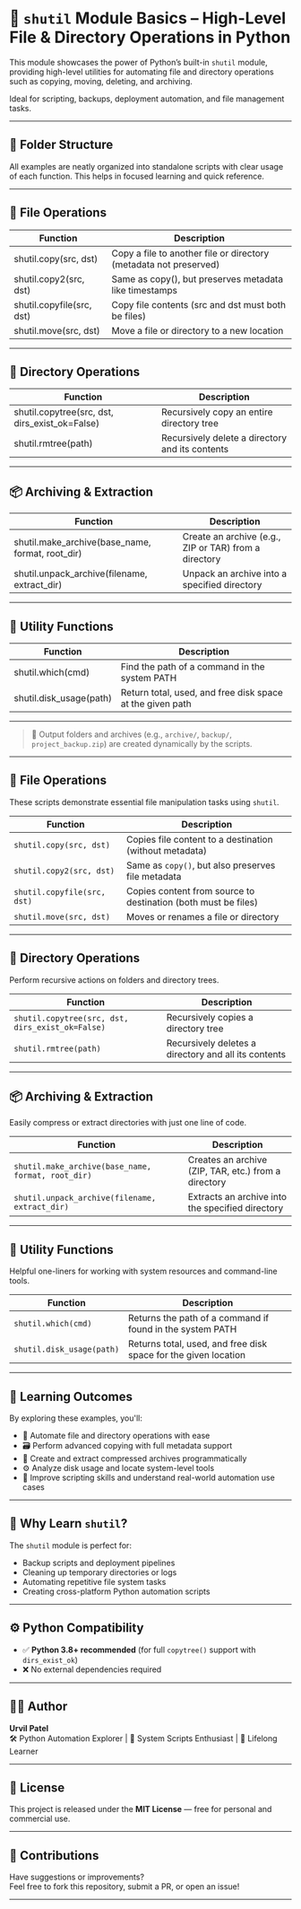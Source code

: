 # 🧰 `shutil` Module Basics – High-Level File & Directory Operations in Python

This module showcases the power of Python’s built-in `shutil` module, providing high-level utilities for automating file and directory operations such as copying, moving, deleting, and archiving.

Ideal for scripting, backups, deployment automation, and file management tasks.

---
## 📁 Folder Structure

All examples are neatly organized into standalone scripts with clear usage of each function. This helps in focused learning and quick reference.

---
## 📄 File Operations

| Function | Description |
|----------|-------------|
| shutil.copy(src, dst) | Copy a file to another file or directory (metadata not preserved) |
| shutil.copy2(src, dst) | Same as copy(), but preserves metadata like timestamps |
| shutil.copyfile(src, dst) | Copy file contents (src and dst must both be files) |
| shutil.move(src, dst) | Move a file or directory to a new location |

---

## 📂 Directory Operations

| Function | Description |
|----------|-------------|
| shutil.copytree(src, dst, dirs_exist_ok=False) | Recursively copy an entire directory tree |
| shutil.rmtree(path) | Recursively delete a directory and its contents |

---

## 📦 Archiving & Extraction

| Function | Description |
|----------|-------------|
| shutil.make_archive(base_name, format, root_dir) | Create an archive (e.g., ZIP or TAR) from a directory |
| shutil.unpack_archive(filename, extract_dir) | Unpack an archive into a specified directory |

---

## 🧪 Utility Functions

| Function | Description |
|----------|-------------|
| shutil.which(cmd) | Find the path of a command in the system PATH |
| shutil.disk_usage(path) | Return total, used, and free disk space at the given path |

---

> 🔧 Output folders and archives (e.g., `archive/`, `backup/`, `project_backup.zip`) are created dynamically by the scripts.

---

## 📄 File Operations

These scripts demonstrate essential file manipulation tasks using `shutil`.

| Function                      | Description                                                     |
|-------------------------------|-----------------------------------------------------------------|
| `shutil.copy(src, dst)`       | Copies file content to a destination (without metadata)         |
| `shutil.copy2(src, dst)`      | Same as `copy()`, but also preserves file metadata              |
| `shutil.copyfile(src, dst)`   | Copies content from source to destination (both must be files)  |
| `shutil.move(src, dst)`       | Moves or renames a file or directory                            |

---

## 📂 Directory Operations

Perform recursive actions on folders and directory trees.

| Function                                         | Description                                                  |
|--------------------------------------------------|--------------------------------------------------------------|
| `shutil.copytree(src, dst, dirs_exist_ok=False)` | Recursively copies a directory tree                          |
| `shutil.rmtree(path)`                            | Recursively deletes a directory and all its contents         |

---

## 📦 Archiving & Extraction

Easily compress or extract directories with just one line of code.

| Function                                          | Description                                            |
|---------------------------------------------------|--------------------------------------------------------|
| `shutil.make_archive(base_name, format, root_dir)`| Creates an archive (ZIP, TAR, etc.) from a directory  |
| `shutil.unpack_archive(filename, extract_dir)`     | Extracts an archive into the specified directory       |

---

## 🧪 Utility Functions

Helpful one-liners for working with system resources and command-line tools.

| Function                  | Description                                                       |
|---------------------------|-------------------------------------------------------------------|
| `shutil.which(cmd)`       | Returns the path of a command if found in the system PATH         |
| `shutil.disk_usage(path)` | Returns total, used, and free disk space for the given location   |

---

## 🎯 Learning Outcomes

By exploring these examples, you'll:

- 📁 Automate file and directory operations with ease  
- 🗃️ Perform advanced copying with full metadata support  
- 🧰 Create and extract compressed archives programmatically  
- ⚙️ Analyze disk usage and locate system-level tools  
- 🧠 Improve scripting skills and understand real-world automation use cases  

---

## 🧠 Why Learn `shutil`?

The `shutil` module is perfect for:

- Backup scripts and deployment pipelines  
- Cleaning up temporary directories or logs  
- Automating repetitive file system tasks  
- Creating cross-platform Python automation scripts  

---

## ⚙️ Python Compatibility

- ✅ **Python 3.8+ recommended** (for full `copytree()` support with `dirs_exist_ok`)
- ❌ No external dependencies required

---

## 👨‍💻 Author

**Urvil Patel**  
🛠 Python Automation Explorer | 📂 System Scripts Enthusiast | 🚀 Lifelong Learner

---

## 🧾 License

This project is released under the **MIT License** — free for personal and commercial use.

---

## 🤝 Contributions

Have suggestions or improvements?  
Feel free to fork this repository, submit a PR, or open an issue!

---

